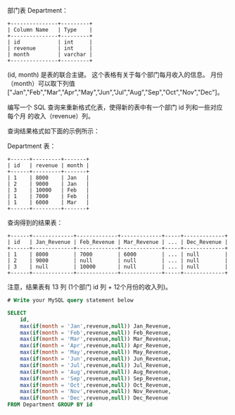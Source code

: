 部门表 Department：
```
+---------------+---------+
| Column Name   | Type    |
+---------------+---------+
| id            | int     |
| revenue       | int     |
| month         | varchar |
+---------------+---------+
```
(id, month) 是表的联合主键。
这个表格有关于每个部门每月收入的信息。
月份（month）可以取下列值 ["Jan","Feb","Mar","Apr","May","Jun","Jul","Aug","Sep","Oct","Nov","Dec"]。


编写一个 SQL 查询来重新格式化表，使得新的表中有一个部门 id 列和一些对应 每个月 的收入（revenue）列。

查询结果格式如下面的示例所示：

Department 表：
```
+------+---------+-------+
| id   | revenue | month |
+------+---------+-------+
| 1    | 8000    | Jan   |
| 2    | 9000    | Jan   |
| 3    | 10000   | Feb   |
| 1    | 7000    | Feb   |
| 1    | 6000    | Mar   |
+------+---------+-------+
```
查询得到的结果表：
```
+------+-------------+-------------+-------------+-----+-------------+
| id   | Jan_Revenue | Feb_Revenue | Mar_Revenue | ... | Dec_Revenue |
+------+-------------+-------------+-------------+-----+-------------+
| 1    | 8000        | 7000        | 6000        | ... | null        |
| 2    | 9000        | null        | null        | ... | null        |
| 3    | null        | 10000       | null        | ... | null        |
+------+-------------+-------------+-------------+-----+-------------+
```
注意，结果表有 13 列 (1个部门 id 列 + 12个月份的收入列)。



```sql
# Write your MySQL query statement below

SELECT 
    id, 
    max(if(month = 'Jan',revenue,null)) Jan_Revenue,
    max(if(month = 'Feb',revenue,null)) Feb_Revenue,
    max(if(month = 'Mar',revenue,null)) Mar_Revenue,
    max(if(month = 'Apr',revenue,null)) Apr_Revenue,
    max(if(month = 'May',revenue,null)) May_Revenue,
    max(if(month = 'Jun',revenue,null)) Jun_Revenue,
    max(if(month = 'Jul',revenue,null)) Jul_Revenue,
    max(if(month = 'Aug',revenue,null)) Aug_Revenue,
    max(if(month = 'Sep',revenue,null)) Sep_Revenue,
    max(if(month = 'Oct',revenue,null)) Oct_Revenue,
    max(if(month = 'Nov',revenue,null)) Nov_Revenue,
    max(if(month = 'Dec',revenue,null)) Dec_Revenue
FROM Department GROUP BY id

```

